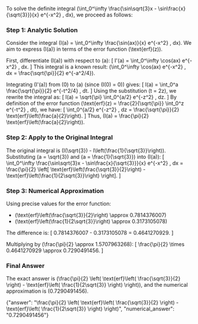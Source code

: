 
To solve the definite integral \(\int_0^\infty \frac{\sin\sqrt{3}x - \sin\frac{x}{\sqrt{3}}}{x} e^{-x^2} \, dx\), we proceed as follows:


### Step 1: Analytic Solution
Consider the integral \(I(a) = \int_0^\infty \frac{\sin(ax)}{x} e^{-x^2} \, dx\). We aim to express \(I(a)\) in terms of the error function \(\text{erf}(z)\).

First, differentiate \(I(a)\) with respect to \(a\):
\[
I'(a) = \int_0^\infty \cos(ax) e^{-x^2} \, dx.
\]
This integral is a known result: \(\int_0^\infty \cos(ax) e^{-x^2} \, dx = \frac{\sqrt{\pi}}{2} e^{-a^2/4}\).

Integrating \(I'(a)\) from \(0\) to \(a\) (since \(I(0) = 0\)) gives:
\[
I(a) = \int_0^a \frac{\sqrt{\pi}}{2} e^{-t^2/4} \, dt.
\]
Using the substitution \(t = 2z\), we rewrite the integral as:
\[
I(a) = \sqrt{\pi} \int_0^{a/2} e^{-z^2} \, dz.
\]
By definition of the error function \(\text{erf}(z) = \frac{2}{\sqrt{\pi}} \int_0^z e^{-t^2} \, dt\), we have:
\[
\int_0^{a/2} e^{-z^2} \, dz = \frac{\sqrt{\pi}}{2} \text{erf}\left(\frac{a}{2}\right).
\]
Thus, \(I(a) = \frac{\pi}{2} \text{erf}\left(\frac{a}{2}\right)\).


### Step 2: Apply to the Original Integral
The original integral is \(I(\sqrt{3}) - I\left(\frac{1}{\sqrt{3}}\right)\). Substituting \(a = \sqrt{3}\) and \(a = \frac{1}{\sqrt{3}}\) into \(I(a)\):
\[
\int_0^\infty \frac{\sin\sqrt{3}x - \sin\frac{x}{\sqrt{3}}}{x} e^{-x^2} \, dx = \frac{\pi}{2} \left[ \text{erf}\left(\frac{\sqrt{3}}{2}\right) - \text{erf}\left(\frac{1}{2\sqrt{3}}\right) \right].
\]


### Step 3: Numerical Approximation
Using precise values for the error function:
- \(\text{erf}\left(\frac{\sqrt{3}}{2}\right) \approx 0.7814376007\)
- \(\text{erf}\left(\frac{1}{2\sqrt{3}}\right) \approx 0.3173105078\)

The difference is:
\[
0.7814376007 - 0.3173105078 = 0.4641270929.
\]

Multiplying by \(\frac{\pi}{2} \approx 1.5707963268\):
\[
\frac{\pi}{2} \times 0.4641270929 \approx 0.7290491456.
\]


### Final Answer
The exact answer is \(\frac{\pi}{2} \left( \text{erf}\left( \frac{\sqrt{3}}{2} \right) - \text{erf}\left( \frac{1}{2\sqrt{3}} \right) \right)\), and the numerical approximation is \(0.7290491456\).

{"answer": "\\frac{\\pi}{2} \\left( \\text{erf}\\left( \\frac{\\sqrt{3}}{2} \\right) - \\text{erf}\\left( \\frac{1}{2\\sqrt{3}} \\right) \\right)", "numerical_answer": "0.7290491456"}